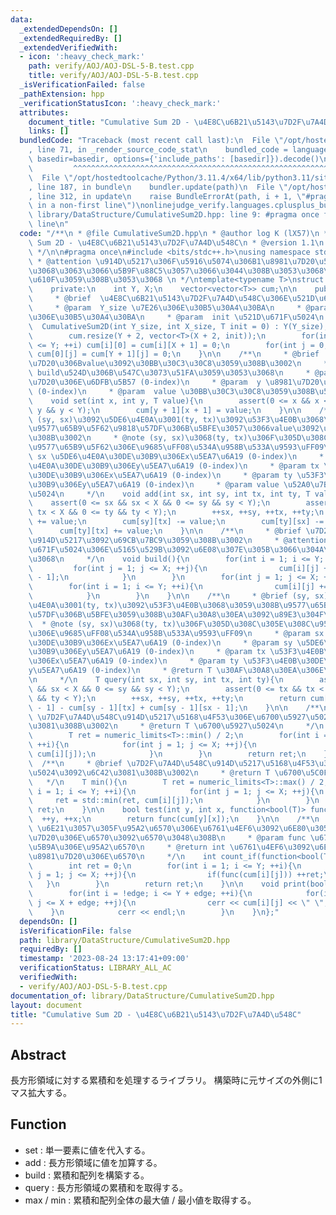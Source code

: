```yaml
---
data:
  _extendedDependsOn: []
  _extendedRequiredBy: []
  _extendedVerifiedWith:
  - icon: ':heavy_check_mark:'
    path: verify/AOJ/AOJ-DSL-5-B.test.cpp
    title: verify/AOJ/AOJ-DSL-5-B.test.cpp
  _isVerificationFailed: false
  _pathExtension: hpp
  _verificationStatusIcon: ':heavy_check_mark:'
  attributes:
    document_title: "Cumulative Sum 2D - \u4E8C\u6B21\u5143\u7D2F\u7A4D\u548C"
    links: []
  bundledCode: "Traceback (most recent call last):\n  File \"/opt/hostedtoolcache/Python/3.11.4/x64/lib/python3.11/site-packages/onlinejudge_verify/documentation/build.py\"\
    , line 71, in _render_source_code_stat\n    bundled_code = language.bundle(stat.path,\
    \ basedir=basedir, options={'include_paths': [basedir]}).decode()\n          \
    \         ^^^^^^^^^^^^^^^^^^^^^^^^^^^^^^^^^^^^^^^^^^^^^^^^^^^^^^^^^^^^^^^^^^^^^^^^^^^^^^^^^\n\
    \  File \"/opt/hostedtoolcache/Python/3.11.4/x64/lib/python3.11/site-packages/onlinejudge_verify/languages/cplusplus.py\"\
    , line 187, in bundle\n    bundler.update(path)\n  File \"/opt/hostedtoolcache/Python/3.11.4/x64/lib/python3.11/site-packages/onlinejudge_verify/languages/cplusplus_bundle.py\"\
    , line 312, in update\n    raise BundleErrorAt(path, i + 1, \"#pragma once found\
    \ in a non-first line\")\nonlinejudge_verify.languages.cplusplus_bundle.BundleErrorAt:\
    \ library/DataStructure/CumulativeSum2D.hpp: line 9: #pragma once found in a non-first\
    \ line\n"
  code: "/**\n * @file CumulativeSum2D.hpp\n * @author log K (lX57)\n * @brief Cumulative\
    \ Sum 2D - \u4E8C\u6B21\u5143\u7D2F\u7A4D\u548C\n * @version 1.1\n * @date 2023-08-24\n\
    \ */\n\n#pragma once\n#include <bits/stdc++.h>\nusing namespace std;\n\n/**\n\
    \ * @attention \u914D\u5217\u306F\u5916\u5074\u306B1\u8981\u7D20\u5927\u304D\u304F\
    \u3068\u3063\u3066\u5B9F\u88C5\u3057\u3066\u3044\u308B\u3053\u3068\u306B\u6CE8\
    \u610F\u3059\u308B\u3053\u3068 \n */\ntemplate<typename T>\nstruct CumulativeSum2D{\n\
    \    private:\n    int Y, X;\n    vector<vector<T>> cum;\n\n    public:\n    /**\n\
    \     * @brief  \u4E8C\u6B21\u5143\u7D2F\u7A4D\u548C\u306E\u521D\u671F\u5316\n\
    \     * @param  Y_size \u7E26\u306E\u30B5\u30A4\u30BA\n     * @param  X_size \u6A2A\
    \u306E\u30B5\u30A4\u30BA\n     * @param  init \u521D\u671F\u5024\n     */\n  \
    \  CumulativeSum2D(int Y_size, int X_size, T init = 0) : Y(Y_size), X(X_size){\n\
    \        cum.resize(Y + 2, vector<T>(X + 2, init));\n        for(int i = 0; i\
    \ <= Y; ++i) cum[i][0] = cum[i][X + 1] = 0;\n        for(int j = 0; j <= X; ++j)\
    \ cum[0][j] = cum[Y + 1][j] = 0;\n    }\n\n    /**\n     * @brief  (y, x)\u8981\
    \u7D20\u306Bvalue\u3092\u30BB\u30C3\u30C8\u3059\u308B\u3002\n     * @attention\
    \ build\u524D\u306B\u547C\u3073\u51FA\u3059\u3053\u3068\n     * @param  x \u8981\
    \u7D20\u306E\u6DFB\u5B57 (0-index)\n     * @param  y \u8981\u7D20\u306E\u6DFB\u5B57\
    \ (0-index)\n     * @param  value \u30BB\u30C3\u30C8\u3059\u308B\u5024\n     */\n\
    \    void set(int x, int y, T value){\n        assert(0 <= x && x < X && 0 <=\
    \ y && y < Y);\n        cum[y + 1][x + 1] = value;\n    }\n\n    /**\n     * @brief\
    \ (sy, sx)\u3092\u5DE6\u4E0A\u3001(ty, tx)\u3092\u53F3\u4E0B\u3068\u3059\u308B\
    \u9577\u65B9\u5F62\u9818\u57DF\u306B\u5BFE\u3057\u3066value\u3092\u52A0\u7B97\u3059\
    \u308B\u3002\n     * @note (sy, sx)\u3068(ty, tx)\u306F\u305D\u308C\u305E\u308C\
    \u9577\u65B9\u5F62\u306E\u9685\uFF08\u534A\u958B\u533A\u9593\uFF09\n     * @param\
    \ sx \u5DE6\u4E0A\u30DE\u30B9\u306Ex\u5EA7\u6A19 (0-index)\n     * @param sy \u5DE6\
    \u4E0A\u30DE\u30B9\u306Ey\u5EA7\u6A19 (0-index)\n     * @param tx \u53F3\u4E0B\
    \u30DE\u30B9\u306Ex\u5EA7\u6A19 (0-index)\n     * @param ty \u53F3\u4E0B\u30DE\
    \u30B9\u306Ey\u5EA7\u6A19 (0-index)\n     * @param value \u52A0\u7B97\u3059\u308B\
    \u5024\n     */\n    void add(int sx, int sy, int tx, int ty, T value){\n    \
    \    assert(0 <= sx && sx < X && 0 <= sy && sy < Y);\n        assert(0 <= tx &&\
    \ tx < X && 0 <= ty && ty < Y);\n        ++sx, ++sy, ++tx, ++ty;\n        cum[sy][sx]\
    \ += value;\n        cum[sy][tx] -= value;\n        cum[ty][sx] -= value;\n  \
    \      cum[ty][tx] += value;\n    }\n\n    /**\n     * @brief \u7D2F\u7A4D\u548C\
    \u914D\u5217\u3092\u69CB\u7BC9\u3059\u308B\u3002\n     * @attention set\u3067\u521D\
    \u671F\u5024\u306E\u5165\u529B\u3092\u6E08\u307E\u305B\u3066\u304A\u304F\u3053\
    \u3068\n     */\n    void build(){\n        for(int i = 1; i <= Y; ++i){\n   \
    \         for(int j = 1; j <= X; ++j){\n                cum[i][j] += cum[i][j\
    \ - 1];\n            }\n        }\n        for(int j = 1; j <= X; ++j){\n    \
    \        for(int i = 1; i <= Y; ++i){\n                cum[i][j] += cum[i - 1][j];\n\
    \            }\n        }\n    }\n\n    /**\n     * @brief (sy, sx)\u3092\u5DE6\
    \u4E0A\u3001(ty, tx)\u3092\u53F3\u4E0B\u3068\u3059\u308B\u9577\u65B9\u5F62\u9818\
    \u57DF\u306B\u5BFE\u3059\u308B\u30AF\u30A8\u30EA\u3092\u89E3\u304F\u3002\n   \
    \  * @note (sy, sx)\u3068(ty, tx)\u306F\u305D\u308C\u305E\u308C\u9577\u65B9\u5F62\
    \u306E\u9685\uFF08\u534A\u958B\u533A\u9593\uFF09\n     * @param sx \u5DE6\u4E0A\
    \u30DE\u30B9\u306Ex\u5EA7\u6A19 (0-index)\n     * @param sy \u5DE6\u4E0A\u30DE\
    \u30B9\u306Ey\u5EA7\u6A19 (0-index)\n     * @param tx \u53F3\u4E0B\u30DE\u30B9\
    \u306Ex\u5EA7\u6A19 (0-index)\n     * @param ty \u53F3\u4E0B\u30DE\u30B9\u306E\
    y\u5EA7\u6A19 (0-index)\n     * @return T \u30AF\u30A8\u30EA\u306E\u7D50\u679C\
    \n     */\n    T query(int sx, int sy, int tx, int ty){\n        assert(0 <= sx\
    \ && sx < X && 0 <= sy && sy < Y);\n        assert(0 <= tx && tx < X && 0 <= ty\
    \ && ty < Y);\n        ++sx, ++sy, ++tx, ++ty;\n        return cum[ty][tx] - cum[ty][sx\
    \ - 1] - cum[sy - 1][tx] + cum[sy - 1][sx - 1];\n    }\n\n    /**\n     * @brief\
    \ \u7D2F\u7A4D\u548C\u914D\u5217\u5168\u4F53\u306E\u6700\u5927\u5024\u3092\u6C42\
    \u3081\u308B\u3002\n     * @return T \u6700\u5927\u5024\n     */\n    T max(){\n\
    \        T ret = numeric_limits<T>::min() / 2;\n        for(int i = 1; i <= Y;\
    \ ++i){\n            for(int j = 1; j <= X; ++j){\n                ret = std::max(ret,\
    \ cum[i][j]);\n            }\n        }\n        return ret;\n    }\n    \n  \
    \  /**\n     * @brief \u7D2F\u7A4D\u548C\u914D\u5217\u5168\u4F53\u306E\u6700\u5C0F\
    \u5024\u3092\u6C42\u3081\u308B\u3002\n     * @return T \u6700\u5C0F\u5024\n  \
    \   */\n    T min(){\n        T ret = numeric_limits<T>::max() / 2;\n        for(int\
    \ i = 1; i <= Y; ++i){\n            for(int j = 1; j <= X; ++j){\n           \
    \     ret = std::min(ret, cum[i][j]);\n            }\n        }\n        return\
    \ ret;\n    }\n\n    bool test(int y, int x, function<bool(T)> func){\n      \
    \  ++y, ++x;\n        return func(cum[y][x]);\n    }\n\n    /**\n     * @brief\
    \ \u6E21\u3057\u305F\u95A2\u6570\u306E\u6761\u4EF6\u3092\u6E80\u305F\u3059\u8981\
    \u7D20\u306E\u6570\u3092\u6570\u3048\u308B\n     * @param func \u6761\u4EF6\u5224\
    \u5B9A\u306E\u95A2\u6570\n     * @return int \u6761\u4EF6\u3092\u6E80\u305F\u3059\
    \u8981\u7D20\u306E\u6570\n     */\n    int count_if(function<bool(T)> func){\n\
    \        int ret = 0;\n        for(int i = 1; i <= Y; ++i){\n            for(int\
    \ j = 1; j <= X; ++j){\n                if(func(cum[i][j])) ++ret;\n         \
    \   }\n        }\n        return ret;\n    }\n\n    void print(bool edge = false){\n\
    \        for(int i = !edge; i <= Y + edge; ++i){\n            for(int j = !edge;\
    \ j <= X + edge; ++j){\n                cerr << cum[i][j] << \" \";\n        \
    \    }\n            cerr << endl;\n        }\n    }\n};"
  dependsOn: []
  isVerificationFile: false
  path: library/DataStructure/CumulativeSum2D.hpp
  requiredBy: []
  timestamp: '2023-08-24 13:17:41+09:00'
  verificationStatus: LIBRARY_ALL_AC
  verifiedWith:
  - verify/AOJ/AOJ-DSL-5-B.test.cpp
documentation_of: library/DataStructure/CumulativeSum2D.hpp
layout: document
title: "Cumulative Sum 2D - \u4E8C\u6B21\u5143\u7D2F\u7A4D\u548C"
---
```


## Abstract

長方形領域に対する累積和を処理するライブラリ。
構築時に元サイズの外側に1マス拡大する。

## Function

- set : 単一要素に値を代入する。
- add : 長方形領域に値を加算する。
- build : 累積和配列を構築する。
- query : 長方形領域の累積和を取得する。
- max / min : 累積和配列全体の最大値 / 最小値を取得する。
